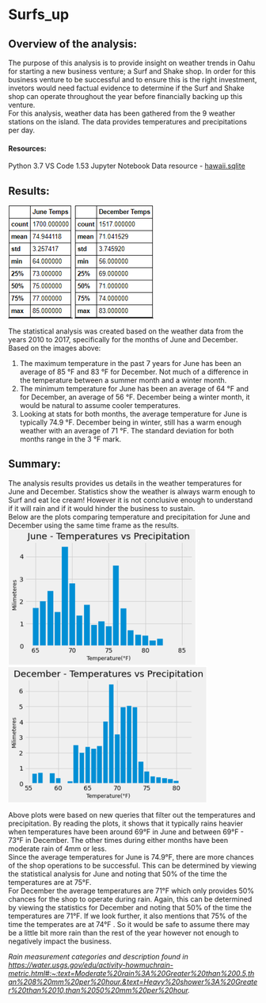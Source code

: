 # Surfs_up

## Overview of the analysis: <br>
The purpose of this analysis is to provide insight on weather trends in Oahu for starting a new business venture; a Surf and Shake shop.  In order for this business venture to be successful and to ensure this is the right investment, invetors would need factual evidence to determine if the Surf and Shake shop can operate throughout the year before financially backing up this venture. <br>
For this analysis, weather data has been gathered from the 9 weather stations on the island.  The data provides temperatures and precipitations per day.<br>

#### Resources: <br>

Python 3.7
VS Code 1.53
Jupyter Notebook
Data resource - [hawaii.sqlite](https://github.com/taranahassan/Surfs_up/blob/main/hawaii.sqlite)


## Results: <br>
![June_temps.png](https://github.com/taranahassan/Surfs_up/blob/main/Resources/June_temps.png?raw=true)
![Dec_temps.png](https://github.com/taranahassan/Surfs_up/blob/main/Resources/Dec_temps.png?raw=true)

The statistical analysis was created based on the weather data from the years 2010 to 2017, specifically for the months of June and December. <br>
Based on the images above:<br>
  1.  The maximum temperature in the past 7 years for June has been an average of 85 °F and 83 °F for December.  Not much of a difference in the temperature between a summer month and a winter month. <br>
  2.  The minimum temperature for June has been an average of 64 °F and for December, an average of 56 °F.  December being a winter month, it would be natural to assume cooler temperatures. <br>
  3.  Looking at stats for both months, the average temperature for June is typically 74.9 °F.  December being in winter, still has a warm enough weather with an average of 71 °F.  The standard deviation for both months range in the 3 °F mark.<br>


## Summary: <br>
The analysis results provides us details in the weather temperatures for June and December.  Statistics show the weather is always warm enough to Surf and eat Ice cream!  However it is not conclusive enough to understand if it will rain and if it would hinder the business to sustain.<br>
Below are the plots comparing temperature and precipitation for June and December using the same time frame as the results. <br>
![June_data.png](https://github.com/taranahassan/Surfs_up/blob/main/Resources/June_data.png?raw=true)
![Dec_data.png](https://github.com/taranahassan/Surfs_up/blob/main/Resources/Dec_data.png?raw=true)

Above plots were based on new queries that filter out the temperatures and precipitation.  By reading the plots, it shows that it typically rains heavier when temperatures have been around 69°F in June and between 69°F - 73°F in December.  The other times during either months have been moderate rain of 4mm or less.<br>
Since the average temperatures for June is 74.9°F, there are more chances of the shop operations to be successful.  This can be determined by viewing the statistical analysis for June and noting that 50% of the time the temperatures are at 75°F. <br>
For December the average temperatures are 71°F which only provides 50% chances for the shop to operate during rain.  Again, this can be determined by viewing the statistics for December and noting that 50% of the time the temperatures are 71°F.  If we look further, it also mentions that 75% of the time the temperates are at 74°F .  So it would be safe to assume there may be a little bit more rain than the rest of the year however not enough to negatively impact the business.


*Rain measurement categories and description found in https://water.usgs.gov/edu/activity-howmuchrain-metric.html#:~:text=Moderate%20rain%3A%20Greater%20than%200.5,than%208%20mm%20per%20hour.&text=Heavy%20shower%3A%20Greater%20than%2010,than%2050%20mm%20per%20hour.*
